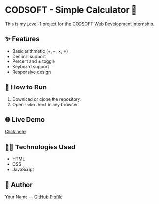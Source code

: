 # CODSOFT - Simple Calculator 🧮

This is my Level-1 project for the CODSOFT Web Development Internship.

## ✨ Features
- Basic arithmetic (+, −, ×, ÷)
- Decimal support
- Percent and ± toggle
- Keyboard support
- Responsive design

## 🚀 How to Run
1. Download or clone the repository.
2. Open `index.html` in any browser.

## 🌐 Live Demo
[Click here](https://<Nikhitha0102>.github.io/CODSOFT/)  <!-- Replace <your-username> -->

## 👩‍💻 Technologies Used
- HTML  
- CSS  
- JavaScript

## 📌 Author
Your Name — [GitHub Profile](https://github.com/<Nikhitha0102>)
